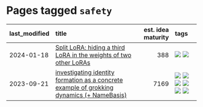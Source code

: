 # Pages tagged `safety`

|last_modified|title|est. idea maturity|tags
|:---|:---|---:|:---|
|2024-01-18|[Split LoRA: hiding a third LoRA in the weights of two other LoRAs](../split-lora.md)|388|[![](https://img.shields.io/badge/tag-experimental-fe4dc)](../tags/experimental.md) [![](https://img.shields.io/badge/tag-safety-bbc42)](../tags/safety.md)|
|2023-09-21|[investigating identity formation as a concrete example of grokking dynamics (+ NameBasis)](../identity_grokking_dynamics.md)|7169|[![](https://img.shields.io/badge/tag-alignment-1ee399)](../tags/alignment.md) [![](https://img.shields.io/badge/tag-experimental-fe4dc)](../tags/experimental.md) [![](https://img.shields.io/badge/tag-interpretability-9a9fc4)](../tags/interpretability.md) [![](https://img.shields.io/badge/tag-publication-76bb24)](../tags/publication.md) [![](https://img.shields.io/badge/tag-safety-bbc42)](../tags/safety.md) [![](https://img.shields.io/badge/tag-wip-7c795e)](../tags/wip.md)|